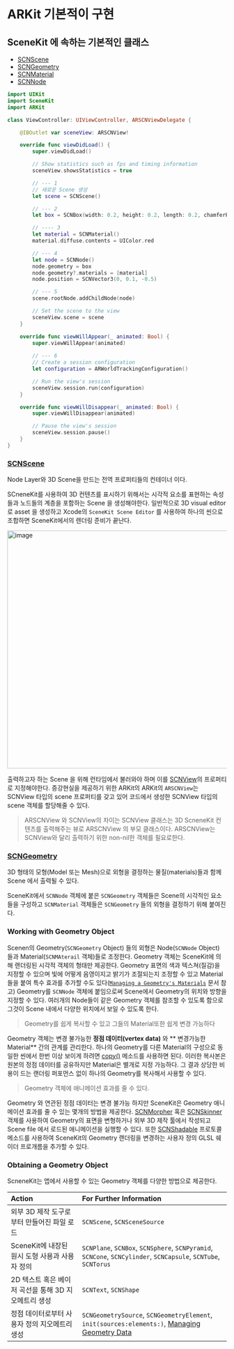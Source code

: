 # ARKit 기본적이 구현

## SceneKit 에 속하는 기본적인 클래스

- [SCNScene](https://developer.apple.com/documentation/scenekit/scnscene)
- [SCNGeometry](https://developer.apple.com/documentation/scenekit/scngeometry)
- [SCNMaterial](https://developer.apple.com/documentation/scenekit/scnmaterial)
- [SCNNode](https://developer.apple.com/documentation/scenekit/scnnode)


```swift
import UIKit
import SceneKit
import ARKit

class ViewController: UIViewController, ARSCNViewDelegate {

    @IBOutlet var sceneView: ARSCNView!

    override func viewDidLoad() {
        super.viewDidLoad()

        // Show statistics such as fps and timing information
        sceneView.showsStatistics = true

        // --- 1
        // 새로운 Scene 생성
        let scene = SCNScene()

        // --- 2
        let box = SCNBox(width: 0.2, height: 0.2, length: 0.2, chamferRadius: 0)

        // ---- 3
        let material = SCNMaterial() 
        material.diffuse.contents = UIColor.red 

        // --- 4
        let node = SCNNode()
        node.geometry = box
        node.geometry?.materials = [material]
        node.position = SCNVector3(0, 0.1, -0.5)

        // --- 5
        scene.rootNode.addChildNode(node)

        // Set the scene to the view
        sceneView.scene = scene
    }

    override func viewWillAppear(_ animated: Bool) {
        super.viewWillAppear(animated)
        
        // --- 6
        // Create a session configuration
        let configuration = ARWorldTrackingConfiguration()

        // Run the view's session
        sceneView.session.run(configuration)
    }

    override func viewWillDisappear(_ animated: Bool) {
        super.viewWillDisappear(animated)

        // Pause the view's session
        sceneView.session.pause()
    }
}
```

### [SCNScene](https://developer.apple.com/documentation/scenekit/scnscene)

Node Layer와 3D Scene을 만드는 전역 프로퍼티들의 컨테이너 이다.

SCneneKit를 사용하여 3D 컨텐츠를 표시하기 위해서는 시각적 요소를 표현하는 속성들과 노드들의 계층을 포함하는 Scene 을 생성해야한다. 일반적으로 3D visual editor로 asset 을 생성하고 Xcode의 `SceneKit Scene Editor` 를 사용하여 하나의 씬으로 조합하면 SceneKit에서의 렌더링 준비가 끝난다.


<img width="546" alt="image" src="https://user-images.githubusercontent.com/33486820/54734803-9c192b80-4be5-11e9-94a5-3e12eb0107f3.png">

출력하고자 하는 Scene 을 위해 런타임에서 불러와야 하며 이를 [SCNView](https://developer.apple.com/documentation/scenekit/scnview)의 프로퍼티로 지정해야한다. 증강현실을 제공하기 위한 ARKit의 ARKit의 `ARSCNView`는 SCNView 타입의 scene 프로퍼티를 갖고 있어 코드에서 생성한 SCNView 타입의 scene 객체를 할당해줄 수 있다.

> ARSCNView 와 SCNView의 차이는 SCNView 클래스는 3D ScneneKit 컨텐츠를 출력해주는 뷰로 ARSCNView 의 부모 클래스이다. ARSCNView는 SCNView와 달리 출력하기 위한 non-nil한 객체를 필요로한다.


### [SCNGeometry](https://developer.apple.com/documentation/scenekit/scngeometry)

3D 형태의 모형(Model 또는 Mesh)으로 외형을 결정하는 물질(materials)들과 함께 Scene 에서 출력될 수 있다.

SceneKit에서 `SCNNode` 객체에 붙은 `SCNGeometry` 객체들은 Scene의 시각적인 요소들을 구성하고 `SCNMaterial` 객체들은 `SCNGeometry` 들의 외형을 결정하기 위해 붙여진다.

### Working with Geometry Object

Scenen의 Geometry(`SCNGeometry` Object) 들의 외형은 Node(`SCNNode` Object) 들과 Material(`SCNMAterail` 객체)들로 조정한다.
Geometry 객체는 SceneKit에 의해 랜더링된 시각적 객체의 형태만 제공한다. Geometry 표면의 색과 텍스쳐(질감)을 지정할 수 있으며 빛에 어떻게 음영이지고 밝기가 조절되는지 조정할 수 있고 Material들을 붙여 특수 효과를 추가할 수도 있다([`Managing a Geometry's Materials`](https://developer.apple.com/documentation/scenekit/scngeometry#1655143) 문서 참고)
Geometry를 `SCNNode` 객체에 붙임으로써 Scene에서 Geometry의 위치와 방향을 지정할 수 있다. 여러개의 Node들이 같은 Geometry 객체를 참조할 수 있도록 함으로 그것이 Scene 내에서 다양한 위치에서 보일 수 있도록 한다.


> Geometry를 쉽게 복사할 수 있고 그들의 Material또한 쉽게 변경 가능하다


Geometry 객체는 변경 불가능한 **정점 데이터(vertex data)** 와 ** 변경가능한 Material** 간의 관계를 관리한다. 하나의 Geometry를 다른 Material의 구성으로 동일한 씬에서 한번 이상 보이게 하려면 [copy()](https://developer.apple.com/documentation/objectivec/nsobject/1418807-copy) 메소드를 사용하면 된다. 이러한 복사본은 원본의 정점 데이터를 공유하지만 Material은 별개로 지정 가능하다. 그 결과 상당한 비용이 드는 랜더링 퍼포먼스 없이 하나의 Geometry를 복사해서 사용할 수 있다.


> Geometry 객체에 애니메이션 효과를 줄 수 있다.

Geometry 와 연관된 정점 데이터는 변경 불가능 하지만 SceneKit은 Geometry 애니메이션 효과를 줄 수 있는 몇개의 방법을 제공한다. [SCNMorpher](https://developer.apple.com/documentation/scenekit/scnmorpher) 혹은 [SCNSkinner](https://developer.apple.com/documentation/scenekit/scnskinner)
객체를 사용하여 Geometry의 표면을 변형하거나 외부 3D 제작 툴에서 작성되고 Scene file 에서 로드된 애니메이션을 실행할 수 있다. 또한 [SCNShadable](https://developer.apple.com/documentation/scenekit/scnshadable)
프로토콜 메소드를 사용하여 SceneKit의 Geometry 랜더링을 변경하는 사용자 정의 GLSL 쉐이더 프로개름을 추가할 수 있다.


### Obtaining a Geometry Object

ScneneKit는 앱에서 사용할 수 있는 Geometry 객체를 다양한 방법으로 제공한다.

|Action|For Further Information|
|:---|:---|
|외부 3D 제작 도구로부터 만들어진 파일 로드|`SCNScene`, `SCNSceneSource`|
|SceneKit에 내장된 원시 도형 사용과 사용자 정의|`SCNPlane`, `SCNBox`, `SCNSphere`, `SCNPyramid`, `SCNCone`, `SCNCylinder`, `SCNCapsule`, `SCNTube`, `SCNTorus`|
|2D 텍스트 혹은 베이저 곡선을 통해 3D 지오메트리 생성|`SCNText`, `SCNShape`|
|정점 데이터로부터 사용자 정의 지오메트리 생성|`SCNGeometrySource`, `SCNGeometryElement`, `init(sources:elements:)`, [Managing Geometry Data]((https://developer.apple.com/documentation/scenekit/scngeometry#1655143))|






